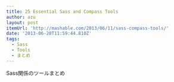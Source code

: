 ```yaml
---
title: 25 Essential Sass and Compass Tools
author: azu
layout: post
itemUrl: 'http://mashable.com/2013/06/11/sass-compass-tools/'
date: '2013-06-20T11:59:44.810Z'
tags:
  - Sass
  - Tools
  - まとめ
---
```

Sass関係のツールまとめ
